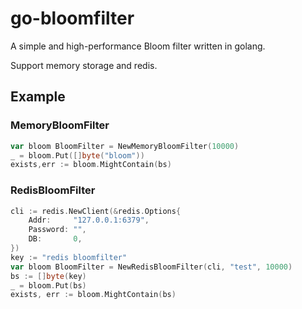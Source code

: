 # go-bloomfilter

A simple and high-performance Bloom filter written in golang.

Support memory storage and redis.

## Example

### MemoryBloomFilter

```go
var bloom BloomFilter = NewMemoryBloomFilter(10000)
_ = bloom.Put([]byte("bloom"))
exists,err := bloom.MightContain(bs)

```

### RedisBloomFilter

```go
cli := redis.NewClient(&redis.Options{
    Addr:     "127.0.0.1:6379",
    Password: "",
    DB:       0,
})
key := "redis bloomfilter"
var bloom BloomFilter = NewRedisBloomFilter(cli, "test", 10000)
bs := []byte(key)
_ = bloom.Put(bs)
exists, err := bloom.MightContain(bs)
```
